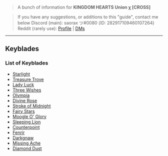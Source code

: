<title>KHUx Stuff</title>

>A bunch of information for **KINGDOM HEARTS Union χ [CROSS]**

>If you have any suggestions, or additions to this "guide", contact me below
>Discord (main): saorax ツ#0080 (ID: 282917109460107264)
>Reddit (rarely use): [Profile](http://www.reddit.com/user/saorax) | [DMs](https://www.reddit.com/message/compose/?to=saorax)
---
## Keyblades

### List of Keyblades
- [Starlight](./keyblade/starlight)
- [Treasure Trove](./keyblade/tt)
- [Lady Luck](./keyblade/ll)
- [Three Wishes](./keyblade/tw)
- [Olympia](./keyblade/o)
- [Divine Rose](./keyblade/dr)
- [Stroke of Midnight](./keyblade/som)
- [Fairy Stars](./keyblade/fs)
- [Moogle O' Glory](./keyblade/mog)
- [Sleeping Lion](./keyblade/sl)
- [Counterpoint](./keyblade/cp)
- [Fenrir](./keyblade/fr)
- [Darkgnaw](./keyblade/dg)
- [Missing Ache](./keyblade/ma)
- [Diamond Dust](./keyblade/dd)
